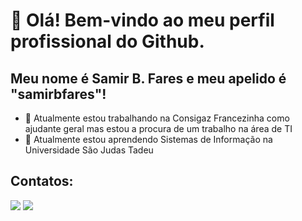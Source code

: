 # 👋 Olá! Bem-vindo ao meu perfil profissional do Github.
## Meu nome é Samir B. Fares e meu apelido é "samirbfares"!

- 🔭 Atualmente estou trabalhando na Consigaz Francezinha como ajudante geral mas estou a procura de um trabalho na área de TI
- 🌱 Atualmente estou aprendendo Sistemas de Informação na Universidade São Judas Tadeu

## Contatos:

<div>
<a href = "mailto:samirbf15@gmail.com"><img loading="lazy" src="https://img.shields.io/badge/Gmail-D14836?style=for-the-badge&logo=gmail&logoColor=white" target="_blank"></a>
<a href="https://shre.ink/linkedinsamirbfares"_blank"><img loading="lazy" src="https://img.shields.io/badge/-LinkedIn-%230077B5?style=for-the-badge&logo=linkedin&logoColor=white" target="_blank"></a>   
</div>
